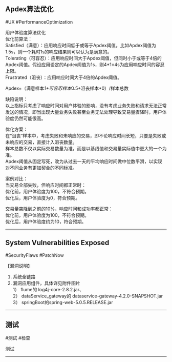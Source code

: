 <!--
[146] [201728830] [2025-07-21 05:43] 
-->

## Apdex算法优化
#UX #PerformanceOptimization

用户体验度算法优化  
优化前算法：  
Satisfied（满意）：应用响应时间低于或等于Apdex阈值。比如Apdex阈值为1.5s，则一个耗时1s的响应结果则可以认为是满意的。  
Tolerating（可容忍）：应用响应时间大于Apdex阈值，但同时小于或等于4倍的Apdex阈值。假设应用设定的Apdex阈值为1s，则4*1=4s为应用响应时间的容忍上限。  
Frustrated（沮丧）：应用响应时间大于4倍的Apdex阈值。  
  
Apdex=（满意样本*1+可容忍样本*0.5+沮丧样本*0）/样本总数  
  
缺陷说明：  
以上指标只考虑了响应时间对用户体验的影响，没有考虑业务失败和请求无法正常发送的情况，即当出现大量业务失败甚至业务无法处理导致交易量骤降时，用户体验度仍然可能很高。  
  
优化方案：  
在“沮丧”样本中，考虑失败和未响应的交易，即不论响应时间长短，只要是失败或未响应的交易，直接计入沮丧数量。  
样本总数不仅以实际交易数量为准，而是以基线值和交易量实际值中更大的一个为准。  
Apdex阈值从固定写死，改为从过去一天的平均响应时间做中位数平滑，以实现对不同业务有更加契合的不同标准。  
  
案例对比：  
当交易全部失败，但响应时间都正常时：  
优化前，用户体验度为100，不符合预期。  
优化后，用户体验度为0，符合预期。  
  
交易量突降到之前的10%，响应时间和成功率都正常：  
优化前，用户体验度为100，不符合预期。  
优化后，用户体验度约为10，符合预期。  

---


<!--
[132] [201728830] [2025-07-21 05:37] 
-->

## System Vulnerabilities Exposed
#SecurityFlaws #PatchNow

【漏洞说明】  
1. 系统全链路  
2. 漏洞应用组件，具体详见附件图片  
1） flume的 log4j-core-2.8.2.jar、  
2） dataService_gateway的 dataservice-gateway-4.2.0-SNAPSHOT.jar  
3） springBoot的spring-web-5.0.5.RELEASE.jar  

---


<!--
[120] [201728830] [2025-07-21 05:28] 
-->

## 测试
#测试 #检查

测试  

---

